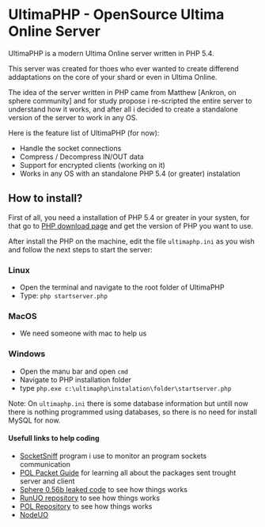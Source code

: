 # UltimaPHP - OpenSource Ultima Online Server

UltimaPHP is a modern Ultima Online server written in PHP 5.4.

This server was created for thoes who ever wanted to create differend addaptations on the core of your shard or even in Ultima Online.

The idea of the server written in PHP came from Matthew [Ankron, on sphere community] and for study propose i re-scripted the entire server to understand how it works, and after all i decided to create a standalone version of the server to work in any OS.

Here is the feature list of UltimaPHP (for now):

 * Handle the socket connections
 * Compress / Decompress IN/OUT data
 * Support for encrypted clients (working on it)
 * Works in any OS with an standalone PHP 5.4 (or greater) instalation


## How to install?

First of all, you need a installation of PHP 5.4 or greater in your systen, for that go to [PHP download page](http://php.net/downloads.php) and get the version of PHP you want to use.

After install the PHP on the machine, edit the file ```ultimaphp.ini``` as you wish and follow the next steps to start the server:

### Linux

 * Open the terminal and navigate to the root folder of UltimaPHP
 * Type: ```php startserver.php```


### MacOS

 * We need someone with mac to help us

### Windows

 * Open the manu bar and open ```cmd```
 * Navigate to PHP installation folder
 * type ```php.exe c:\ultimaphp\instalation\folder\startserver.php```

Note: On ```ultimaphp.ini``` there is some database information but untill now there is nothing programmed using databases, so there is no need for install MySQL for now.

#### Usefull links to help coding

 * [SocketSniff](http://nirsoft.net/utils/socket_sniffer.html) program i use to monitor an program sockets communication
 * [POL Packet Guide](http://docs.polserver.com/packets/index.php) for learning all about the packages sent trought server and client
 * [Sphere 0.56b leaked code](https:///github.com/necr0potenc3/Sphere) to see how things works
 * [RunUO repository](https://github.com/runuo/runuo) to see how things works
 * [POL Repository](https://github.com/polserver/polserver) to see how things works
 * [NodeUO](https://github.com/chjj/node-uo)
